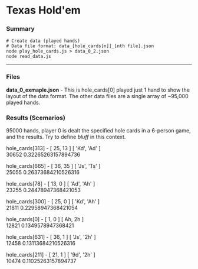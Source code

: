 # Texas Hold'em
### Summary

```shell
# Create data (played hands)
# Data file format: data_[hole_cards[n]]_[nth file].json
node play_hole_cards.js > data_0_2.json
node read_data.js 
```
---- 

### Files

**data_0_exmaple.json** - This is hole_cards[0] played just 1 hand to show the layout of the data format. The other data files are a single array of ~95,000 played hands.


### Results (Scemarios)

95000 hands, player 0 is dealt the specified hole cards in a 6-person game, and the results. Try to define *bluff* in this context.

hole_cards[313] - [ 25, 13 ] [ 'Kd', 'Ad' ]<br />
30652 0.32265263157894736

hole_cards[665] - [ 36, 35 ] [ 'Js', 'Ts' ]<br />
25055 0.26373684210526316

hole_cards[78] - [ 13, 0 ] [ 'Ad', 'Ah' ]<br />
23255 0.24478947368421053

hole_cards[300] - [ 25, 0 ] [ 'Kd', 'Ah' ]<br />
21811 0.22958947368421054

hole_cards[0] - [ 1, 0 ] [ Ah, 2h ]<br />
12821 0.1349578947368421

hole_cards[631] - [ 36, 1 ] [ 'Js', '2h' ]<br />
12458 0.13113684210526316

hole_cards[211] - [ 21, 1 ] [ '9d', '2h' ]<br />
10474 0.11025263157894737